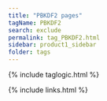 ```yaml
---
title: "PBKDF2 pages"
tagName: PBKDF2
search: exclude
permalink: tag_PBKDF2.html
sidebar: product1_sidebar
folder: tags
---
```

{% include taglogic.html %}

{% include links.html %}
